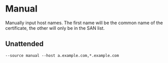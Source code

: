 ---
---
# Manual
Manually input host names. The first name will be the common name of the certificate, the other will only be in the SAN list.

## Unattended 
`--source manual --host a.example.com,*.example.com`